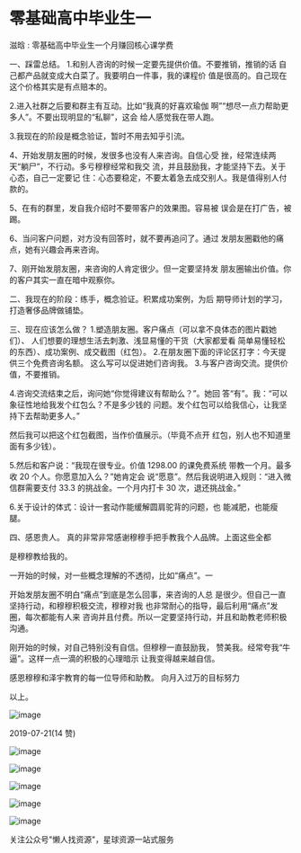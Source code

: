 # 零基础高中毕业生一

滋晗 : 零基础高中毕业生一个月赚回核心课学费

一、踩雷总结。 1.和别人咨询的时候一定要先提供价值。不要推销，推销的话 自己都产品就变成大白菜了。我要明白一件事，我的课程价 值是很高的。自己现在这个价格其实是有点赔本的。

2.进入社群之后要和群主有互动。比如“我真的好喜欢瑜伽 啊”“想尽一点力帮助更多人”。不要出现明显的“私聊”，这会 给人感觉我在带人跑。

3.我现在的阶段是概念验证，暂时不用去知乎引流。

4、开始发朋友圈的时候，发很多也没有人来咨询。自信心受 挫，经常连续两天“躺尸”，不行动。多亏穆穆经常和我交 流，并且鼓励我，才能坚持下去。关于心态，自己一定要记 住：心态要稳定，不要太着急去成交别人。我是值得别人付 款的。

5、在有的群里，发自我介绍时不要带客户的效果图。容易被 误会是在打广告，被踢。

6、当问客户问题，对方没有回答时，就不要再追问了。通过 发朋友圈戳他的痛点，她有兴趣会再来咨询。

7、刚开始发朋友圈，来咨询的人肯定很少。但一定要坚持发 朋友圈输出价值。你的客户其实一直在暗中观察你。

二、我现在的阶段：练手，概念验证。积累成功案例，为后 期导师计划的学习，打造奢侈品牌做铺垫。

三、现在应该怎么做？ 1.塑造朋友圈。客户痛点（可以拿不良体态的图片戳她们）、 人们想要的理想生活去刺激、浅显易懂的干货（大家都爱看 简单易懂轻松的东西）、成功案例、成交截图（红包）。 2.在朋友圈下面的评论区打字：今天提供三个免费咨询名额。 这么写可以促进她们咨询我。 3.与客户咨询交流。提供价值，不要推销。

4.咨询交流结束之后，询问她“你觉得建议有帮助么？”。她回 答“有”。我：“可以象征性地给我发个红包么？不是多少钱的 问题。发个红包可以给我信心，让我坚持下去帮助更多人。”

然后我可以把这个红包截图，当作价值展示。（毕竟不点开 红包，别人也不知道里面有多少钱）。

5.然后和客户说：“我现在很专业。价值 1298.00 的课免费系统 带教一个月。最多收 20 个人。你愿意加入么？”她肯定会 说“愿意”。然后我说明进入规则：“进入微信群需要支付 33.3 的挑战金。一个月内打卡 30 次，退还挑战金。”

6.关于设计的体式：设计一套动作能缓解圆肩驼背的问题，也 能减肥，也能瘦腿。

四、感恩贵人。 真的非常非常感谢穆穆手把手教我个人品牌。上面这些全都

是穆穆教给我的。

一开始的时候，对一些概念理解的不透彻，比如“痛点”。一

开始发朋友圈不明白“痛点”到底是怎么回事，来咨询的人总 是很少。但自己一直坚持行动，和穆穆积极交流，穆穆对我 也非常耐心的指导，最后利用“痛点”发圈，每次都能有人来 咨询并且付费。所以一定要坚持行动，并且和助教老师积极 沟通。

刚开始的时候，对自己特别没有自信。但穆穆一直鼓励我， 赞美我。经常夸我“牛逼”。这样一点一滴的积极的心理暗示 让我变得越来越自信。

感恩穆穆和泽宇教育的每一位导师和助教。 向月入过万的目标努力

以上。

![image](img/Image_257.png)

2019-07-21(14 赞)

![image](img/Image_258.png)

![image](img/Image_259.png)

![image](img/Image_260.png)

![image](img/Image_261.png)

![image](img/Image_262.png)

关注公众号"懒人找资源"，星球资源一站式服务